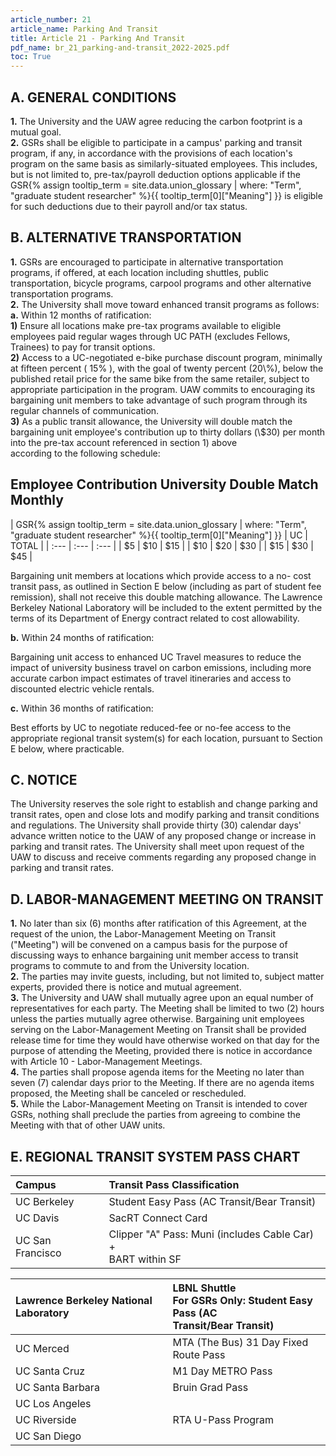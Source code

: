 ```yaml
---
article_number: 21
article_name: Parking And Transit
title: Article 21 - Parking And Transit
pdf_name: br_21_parking-and-transit_2022-2025.pdf
toc: True
---
```



## A. GENERAL CONDITIONS

<div class="lvl2"><b>1.</b> The University and the UAW agree reducing the carbon footprint is a mutual goal.</div>
<div class="lvl2"><b>2.</b> GSRs shall be eligible to participate in a campus' parking and transit program, if any, in accordance with the provisions of each location's program on the same basis as similarly-situated employees. This includes, but is not limited to, pre-tax/payroll deduction options applicable if the <span class="tooltip">GSR<span class="tooltip-text">{% assign tooltip_term = site.data.union_glossary | where: "Term", "graduate student researcher" %}{{ tooltip_term[0]["Meaning"] }}</span></span> is eligible for such deductions due to their payroll and/or tax status.</div>

## B. ALTERNATIVE TRANSPORTATION

<div class="lvl2"><b>1.</b> GSRs are encouraged to participate in alternative transportation programs, if offered, at each location including shuttles, public transportation, bicycle programs, carpool programs and other alternative transportation programs.</div>
<div class="lvl2"><b>2.</b> The University shall move toward enhanced transit programs as follows:</div>
<div class="lvl3"><b>a.</b> 
 Within 12 months of ratification:</div>
<div class="lvl2"><b>1)</b> Ensure all locations make pre-tax programs available to eligible employees paid regular wages through UC PATH (excludes Fellows, Trainees) to pay for transit options.</div>
<div class="lvl2"><b>2)</b> Access to a UC-negotiated e-bike purchase discount program, minimally at fifteen percent ( 15% ), with the goal of twenty percent (20\%), below the published retail price for the same bike from the same retailer, subject to appropriate participation in the program. UAW commits to encouraging its bargaining unit members to take advantage of such program through its regular channels of communication.</div>
<div class="lvl2"><b>3)</b> As a public transit allowance, the University will double match the bargaining unit employee's contribution up to thirty dollars (\$30) per month into the pre-tax account referenced in section 1) above</div>
according to the following schedule:

## Employee Contribution University Double Match Monthly

| <span class="tooltip">GSR<span class="tooltip-text">{% assign tooltip_term = site.data.union_glossary | where: "Term", "graduate student researcher" %}{{ tooltip_term[0]["Meaning"] }}</span></span> | UC | TOTAL |
| :--- | :--- | :--- |
| $\$ 5$ | $\$ 10$ | $\$ 15$ |
| $\$ 10$ | $\$ 20$ | $\$ 30$ |
| $\$ 15$ | $\$ 30$ | $\$ 45$ |

Bargaining unit members at locations which provide access to a no- cost transit pass, as outlined in Section E below (including as part of student fee remission), shall not receive this double matching allowance. The Lawrence Berkeley National Laboratory will be included to the extent permitted by the terms of its Department of Energy contract related to cost allowability.
<div class="lvl3"><b>b.</b> 
 Within 24 months of ratification:</div>

Bargaining unit access to enhanced UC Travel measures to reduce the impact of university business travel on carbon emissions, including more accurate carbon impact estimates of travel itineraries and access to discounted electric vehicle rentals.
<div class="lvl3"><b>c.</b> 
 Within 36 months of ratification:</div>

Best efforts by UC to negotiate reduced-fee or no-fee access to the appropriate regional transit system(s) for each location, pursuant to Section E below, where practicable.

## C. NOTICE

The University reserves the sole right to establish and change parking and transit rates, open and close lots and modify parking and transit conditions and regulations. The University shall provide thirty (30) calendar days' advance written notice to the UAW of any proposed change or increase in parking and transit rates. The University shall meet upon request of the UAW to discuss and receive comments regarding any proposed change in parking and transit rates.

## D. LABOR-MANAGEMENT MEETING ON TRANSIT

<div class="lvl2"><b>1.</b> No later than six (6) months after ratification of this Agreement, at the request of the union, the Labor-Management Meeting on Transit ("Meeting") will be convened on a campus basis for the purpose of discussing ways to enhance bargaining unit member access to transit programs to commute to and from the University location.</div>
<div class="lvl2"><b>2.</b> The parties may invite guests, including, but not limited to, subject matter experts, provided there is notice and mutual agreement.</div>
<div class="lvl2"><b>3.</b> The University and UAW shall mutually agree upon an equal number of representatives for each party. The Meeting shall be limited to two (2) hours unless the parties mutually agree otherwise. Bargaining unit employees serving on the Labor-Management Meeting on Transit shall be provided release time for time they would have otherwise worked on that day for the purpose of attending the Meeting, provided there is notice in accordance with Article 10 - Labor-Management Meetings.</div>
<div class="lvl2"><b>4.</b> The parties shall propose agenda items for the Meeting no later than seven (7) calendar days prior to the Meeting. If there are no agenda items proposed, the Meeting shall be canceled or rescheduled.</div>
<div class="lvl2"><b>5.</b> While the Labor-Management Meeting on Transit is intended to cover GSRs, nothing shall preclude the parties from agreeing to combine the Meeting with that of other UAW units.</div>

## E. REGIONAL TRANSIT SYSTEM PASS CHART

| Campus | Transit Pass Classification |
| :--- | :--- |
| UC Berkeley | Student Easy Pass (AC Transit/Bear Transit) |
| UC Davis | SacRT Connect Card |
| UC San Francisco | Clipper "A" Pass: Muni (includes Cable Car) + <br> BART within SF |


| Lawrence Berkeley National Laboratory | LBNL Shuttle <br> For GSRs Only: Student Easy Pass (AC <br> Transit/Bear Transit) |
| :--- | :--- |
| UC Merced | MTA (The Bus) 31 Day Fixed Route Pass |
| UC Santa Cruz | M1 Day METRO Pass |
| UC Santa Barbara | Bruin Grad Pass |
| UC Los Angeles |  |
| UC Riverside | RTA U-Pass Program |
| UC San Diego |  |

